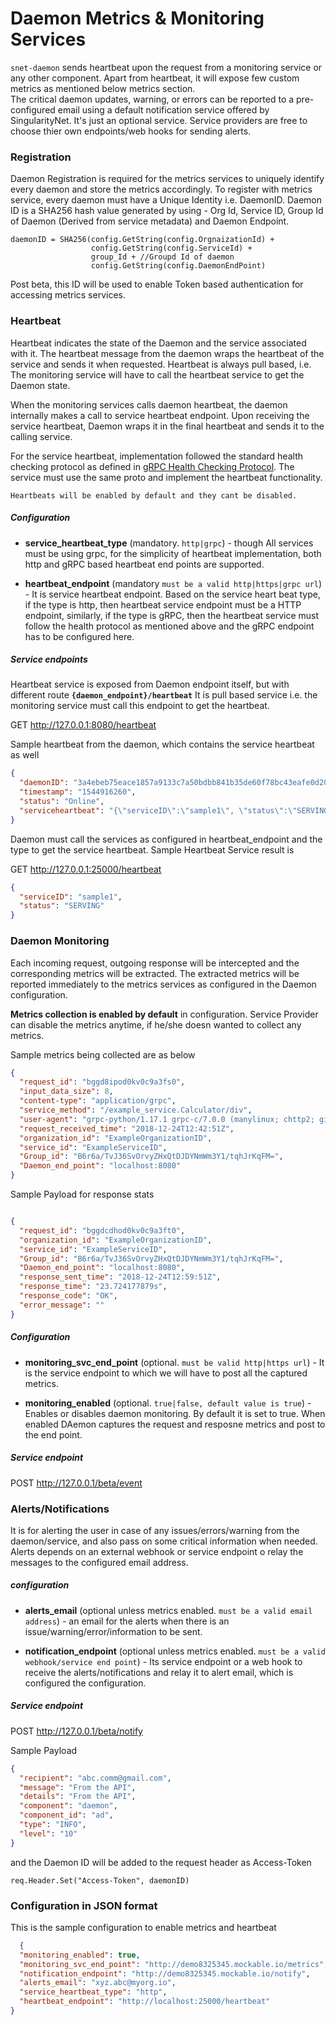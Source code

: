 # Daemon Metrics & Monitoring Services

```snet-daemon``` sends heartbeat upon the request from a monitoring service or any other component.
Apart from heartbeat, it will expose few custom metrics as mentioned below metrics section.
<br/>
The critical daemon updates, warning, or errors can be reported to a pre-configured email using a default
notification service offered by SingularityNet. It's just an optional service. Service providers are free to choose
thier own endpoints/web hooks for sending alerts.

### Registration

Daemon Registration is required for the metrics services to uniquely identify every daemon and store the
metrics accordingly. To register with metrics service, every daemon must have a Unique Identity i.e. DaemonID.
Daemon ID is a SHA256 hash value generated by using - Org Id, Service ID, Group Id of Daemon (Derived from service
metadata) and Daemon Endpoint.

```
daemonID = SHA256(config.GetString(config.OrgnaizationId) + 
                  config.GetString(config.ServiceId) + 
                  group_Id + //Groupd Id of daemon
                  config.GetString(config.DaemonEndPoint)
```

Post beta, this ID will be used to enable Token based authentication for accessing metrics services.

### Heartbeat

Heartbeat indicates the state of the Daemon and the service associated with it. The heartbeat message from the daemon
wraps the heartbeat of the service and sends it when requested. Heartbeat is always pull based, i.e. The monitoring
service
will have to call the heartbeat service to get the Daemon state. <br/>

When the monitoring services calls daemon heartbeat, the daemon internally makes a call to service heartbeat endpoint.
Upon receiving the service heartbeat, Daemon wraps it in the final heartbeat and sends it to the calling service.

For the service heartbeat, implementation followed the standard health checking protocol as defined
in [gRPC Health Checking Protocol](https://github.com/grpc/grpc/blob/master/doc/health-checking.md).
The service must use the same proto and implement the heartbeat functionality.

```
Heartbeats will be enabled by default and they cant be disabled.
```

##### Configuration

* **service_heartbeat_type** (mandatory. ```http|grpc```) - though All services must be using grpc, for the
  simplicity of heartbeat implementation, both http and gRPC based heartbeat end points are supported.

* **heartbeat_endpoint** (mandatory ```must be a valid http|https|grpc url```) - It is service heartbeat endpoint.
  Based on the service heart beat type, if the type is http, then heartbeat service endpoint must be a HTTP endpoint,
  similarly, if the type is gRPC, then the heartbeat service must follow the health protocol as mentioned above and the
  gRPC endpoint has to be configured here.

##### Service endpoints

Heartbeat service is exposed from Daemon endpoint itself, but with different
route <b>```{daemon_endpoint}/heartbeat```</b>
It is pull based service i.e. the monitoring service must call this endpoint to get the heartbeat.

GET http://127.0.0.1:8080/heartbeat

Sample heartbeat from the daemon, which contains the service heartbeat as well

```json
{
  "daemonID": "3a4ebeb75eace1857a9133c7a50bdbb841b35de60f78bc43eafe0d204e523dfe",
  "timestamp": "1544916260",
  "status": "Online",
  "serviceheartbeat": "{\"serviceID\":\"sample1\", \"status\":\"SERVING\"}"
}
```

Daemon must call the services as configured in heartbeat_endpoint and the type to get the service heartbeat.
Sample Heartbeat Service result is

GET http://127.0.0.1:25000/heartbeat

```json
{
  "serviceID": "sample1",
  "status": "SERVING"
}
```

### Daemon Monitoring

Each incoming request, outgoing response will be intercepted and the corresponding metrics will be extracted.
The extracted metrics will be reported immediately to the metrics services as configured in the Daemon configuration.
<br/>

<b>Metrics collection is enabled by default</b> in configuration. Service Provider can disable the metrics anytime, if
he/she doesn wanted to collect any metrics.
<br/>

Sample metrics being collected are as below

```json
{
  "request_id": "bggd8ipod0kv0c9a3fs0",
  "input_data_size": 8,
  "content-type": "application/grpc",
  "service_method": "/example_service.Calculator/div",
  "user-agent": "grpc-python/1.17.1 grpc-c/7.0.0 (manylinux; chttp2; gizmo)",
  "request_received_time": "2018-12-24T12:42:51Z",
  "organization_id": "ExampleOrganizationID",
  "service_id": "ExampleServiceID",
  "Group_id": "B6r6a/TvJ36SvOrvyZHxQtDJDYNmWm3Y1/tqhJrKqFM=",
  "Daemon_end_point": "localhost:8080"
}
```

Sample Payload for response stats

```json

{
  "request_id": "bggdcdhod0kv0c9a3ft0",
  "organization_id": "ExampleOrganizationID",
  "service_id": "ExampleServiceID",
  "Group_id": "B6r6a/TvJ36SvOrvyZHxQtDJDYNmWm3Y1/tqhJrKqFM=",
  "Daemon_end_point": "localhost:8080",
  "response_sent_time": "2018-12-24T12:59:51Z",
  "response_time": "23.724177879s",
  "response_code": "OK",
  "error_message": ""
}

```

##### Configuration

* **monitoring_svc_end_point** (optional. ```must be valid http|https url```) - It is the service endpoint to which we
  will have to post all the captured metrics.

* **monitoring_enabled** (optional. ```true|false, default value is true```) - Enables or disables daemon monitoring. By
  default it is set to true. When enabled DAemon captures the request and resposne metrics and post to the end point.

##### Service endpoint

POST http://127.0.0.1/beta/event

### Alerts/Notifications

It is for alerting the user in case of any issues/errors/warning from the daemon/service, and also pass on some
critical information when needed. Alerts depends on an external webhook or service endpoint o relay the messages to
the configured email address.

##### configuration

* **alerts_email** (optional unless metrics enabled. ```must be a valid email address```) - an email for the
  alerts when there is an issue/warning/error/information to be sent.

* **notification_endpoint** (optional unless metrics enabled. ```must be a valid webhook/service end point```) -
  Its service endpoint or a web hook to receive the alerts/notifications and relay it to alert email, which is
  configured
  the configuration.

##### Service endpoint

POST http://127.0.0.1/beta/notify

Sample Payload

```json
{
  "recipient": "abc.comm@gmail.com",
  "message": "From the API",
  "details": "From the API",
  "component": "daemon",
  "component_id": "ad",
  "type": "INFO",
  "level": "10"
}
```

and the Daemon ID will be added to the request header as Access-Token

```gotemplate
req.Header.Set("Access-Token", daemonID)
```

### Configuration in JSON format

This is the sample configuration to enable metrics and heartbeat

```json
  {
  "monitoring_enabled": true,
  "monitoring_svc_end_point": "http://demo8325345.mockable.io/metrics",
  "notification_endpoint": "http://demo8325345.mockable.io/notify",
  "alerts_email": "xyz.abc@myorg.io",
  "service_heartbeat_type": "http",
  "heartbeat_endpoint": "http://localhost:25000/heartbeat"
}
```
